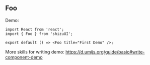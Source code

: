 
## Foo

Demo:

```tsx
import React from 'react';
import { Foo } from 'shizuUI';

export default () => <Foo title="First Demo" />;
```

More skills for writing demo: https://d.umijs.org/guide/basic#write-component-demo
